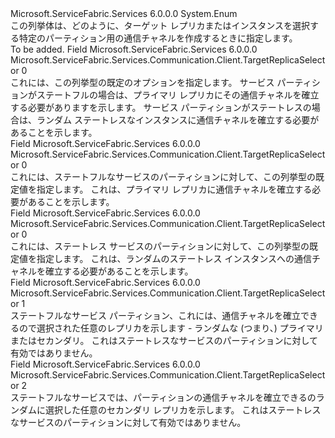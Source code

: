 <Type Name="TargetReplicaSelector" FullName="Microsoft.ServiceFabric.Services.Communication.Client.TargetReplicaSelector">
  <TypeSignature Language="C#" Value="public enum TargetReplicaSelector" />
  <TypeSignature Language="ILAsm" Value=".class public auto ansi sealed TargetReplicaSelector extends System.Enum" />
  <TypeSignature Language="DocId" Value="T:Microsoft.ServiceFabric.Services.Communication.Client.TargetReplicaSelector" />
  <TypeSignature Language="VB.NET" Value="Public Enum TargetReplicaSelector" />
  <TypeSignature Language="F#" Value="type TargetReplicaSelector = " />
  <AssemblyInfo>
    <AssemblyName>Microsoft.ServiceFabric.Services</AssemblyName>
    <AssemblyVersion>6.0.0.0</AssemblyVersion>
  </AssemblyInfo>
  <Base>
    <BaseTypeName>System.Enum</BaseTypeName>
  </Base>
  <Docs>
    <summary>
            この列挙体は、どのように、ターゲット レプリカまたはインスタンスを選択する特定のパーティション用の通信チャネルを作成するときに指定します。
            </summary>
    <remarks>To be added.</remarks>
  </Docs>
  <Members>
    <Member MemberName="Default">
      <MemberSignature Language="C#" Value="Default" />
      <MemberSignature Language="ILAsm" Value=".field public static literal valuetype Microsoft.ServiceFabric.Services.Communication.Client.TargetReplicaSelector Default = int32(0)" />
      <MemberSignature Language="DocId" Value="F:Microsoft.ServiceFabric.Services.Communication.Client.TargetReplicaSelector.Default" />
      <MemberSignature Language="VB.NET" Value="Default" />
      <MemberSignature Language="F#" Value="Default = 0" Usage="Microsoft.ServiceFabric.Services.Communication.Client.TargetReplicaSelector.Default" />
      <MemberType>Field</MemberType>
      <AssemblyInfo>
        <AssemblyName>Microsoft.ServiceFabric.Services</AssemblyName>
        <AssemblyVersion>6.0.0.0</AssemblyVersion>
      </AssemblyInfo>
      <ReturnValue>
        <ReturnType>Microsoft.ServiceFabric.Services.Communication.Client.TargetReplicaSelector</ReturnType>
      </ReturnValue>
      <MemberValue>0</MemberValue>
      <Docs>
        <summary>
            これには、この列挙型の既定のオプションを指定します。
            サービス パーティションがステートフルの場合は、プライマリ レプリカにその通信チャネルを確立する必要がありますを示します。
            サービス パーティションがステートレスの場合は、ランダム ステートレスなインスタンスに通信チャネルを確立する必要があることを示します。
            </summary>
      </Docs>
    </Member>
    <Member MemberName="PrimaryReplica">
      <MemberSignature Language="C#" Value="PrimaryReplica" />
      <MemberSignature Language="ILAsm" Value=".field public static literal valuetype Microsoft.ServiceFabric.Services.Communication.Client.TargetReplicaSelector PrimaryReplica = int32(0)" />
      <MemberSignature Language="DocId" Value="F:Microsoft.ServiceFabric.Services.Communication.Client.TargetReplicaSelector.PrimaryReplica" />
      <MemberSignature Language="VB.NET" Value="PrimaryReplica" />
      <MemberSignature Language="F#" Value="PrimaryReplica = 0" Usage="Microsoft.ServiceFabric.Services.Communication.Client.TargetReplicaSelector.PrimaryReplica" />
      <MemberType>Field</MemberType>
      <AssemblyInfo>
        <AssemblyName>Microsoft.ServiceFabric.Services</AssemblyName>
        <AssemblyVersion>6.0.0.0</AssemblyVersion>
      </AssemblyInfo>
      <ReturnValue>
        <ReturnType>Microsoft.ServiceFabric.Services.Communication.Client.TargetReplicaSelector</ReturnType>
      </ReturnValue>
      <MemberValue>0</MemberValue>
      <Docs>
        <summary>
            これには、ステートフルなサービスのパーティションに対して、この列挙型の既定値を指定します。 これは、プライマリ レプリカに通信チャネルを確立する必要があることを示します。
            </summary>
      </Docs>
    </Member>
    <Member MemberName="RandomInstance">
      <MemberSignature Language="C#" Value="RandomInstance" />
      <MemberSignature Language="ILAsm" Value=".field public static literal valuetype Microsoft.ServiceFabric.Services.Communication.Client.TargetReplicaSelector RandomInstance = int32(0)" />
      <MemberSignature Language="DocId" Value="F:Microsoft.ServiceFabric.Services.Communication.Client.TargetReplicaSelector.RandomInstance" />
      <MemberSignature Language="VB.NET" Value="RandomInstance" />
      <MemberSignature Language="F#" Value="RandomInstance = 0" Usage="Microsoft.ServiceFabric.Services.Communication.Client.TargetReplicaSelector.RandomInstance" />
      <MemberType>Field</MemberType>
      <AssemblyInfo>
        <AssemblyName>Microsoft.ServiceFabric.Services</AssemblyName>
        <AssemblyVersion>6.0.0.0</AssemblyVersion>
      </AssemblyInfo>
      <ReturnValue>
        <ReturnType>Microsoft.ServiceFabric.Services.Communication.Client.TargetReplicaSelector</ReturnType>
      </ReturnValue>
      <MemberValue>0</MemberValue>
      <Docs>
        <summary>
            これには、ステートレス サービスのパーティションに対して、この列挙型の既定値を指定します。 これは、ランダムのステートレス インスタンスへの通信チャネルを確立する必要があることを示します。
            </summary>
      </Docs>
    </Member>
    <Member MemberName="RandomReplica">
      <MemberSignature Language="C#" Value="RandomReplica" />
      <MemberSignature Language="ILAsm" Value=".field public static literal valuetype Microsoft.ServiceFabric.Services.Communication.Client.TargetReplicaSelector RandomReplica = int32(1)" />
      <MemberSignature Language="DocId" Value="F:Microsoft.ServiceFabric.Services.Communication.Client.TargetReplicaSelector.RandomReplica" />
      <MemberSignature Language="VB.NET" Value="RandomReplica" />
      <MemberSignature Language="F#" Value="RandomReplica = 1" Usage="Microsoft.ServiceFabric.Services.Communication.Client.TargetReplicaSelector.RandomReplica" />
      <MemberType>Field</MemberType>
      <AssemblyInfo>
        <AssemblyName>Microsoft.ServiceFabric.Services</AssemblyName>
        <AssemblyVersion>6.0.0.0</AssemblyVersion>
      </AssemblyInfo>
      <ReturnValue>
        <ReturnType>Microsoft.ServiceFabric.Services.Communication.Client.TargetReplicaSelector</ReturnType>
      </ReturnValue>
      <MemberValue>1</MemberValue>
      <Docs>
        <summary>
            ステートフルなサービス パーティション、これには、通信チャネルを確立できるので選択された任意のレプリカを示します - ランダムな (つまり、) プライマリまたはセカンダリ。
            これはステートレスなサービスのパーティションに対して有効ではありません。
            </summary>
      </Docs>
    </Member>
    <Member MemberName="RandomSecondaryReplica">
      <MemberSignature Language="C#" Value="RandomSecondaryReplica" />
      <MemberSignature Language="ILAsm" Value=".field public static literal valuetype Microsoft.ServiceFabric.Services.Communication.Client.TargetReplicaSelector RandomSecondaryReplica = int32(2)" />
      <MemberSignature Language="DocId" Value="F:Microsoft.ServiceFabric.Services.Communication.Client.TargetReplicaSelector.RandomSecondaryReplica" />
      <MemberSignature Language="VB.NET" Value="RandomSecondaryReplica" />
      <MemberSignature Language="F#" Value="RandomSecondaryReplica = 2" Usage="Microsoft.ServiceFabric.Services.Communication.Client.TargetReplicaSelector.RandomSecondaryReplica" />
      <MemberType>Field</MemberType>
      <AssemblyInfo>
        <AssemblyName>Microsoft.ServiceFabric.Services</AssemblyName>
        <AssemblyVersion>6.0.0.0</AssemblyVersion>
      </AssemblyInfo>
      <ReturnValue>
        <ReturnType>Microsoft.ServiceFabric.Services.Communication.Client.TargetReplicaSelector</ReturnType>
      </ReturnValue>
      <MemberValue>2</MemberValue>
      <Docs>
        <summary>
            ステートフルなサービスでは、パーティションの通信チャネルを確立できるのランダムに選択した任意のセカンダリ レプリカを示します。
            これはステートレスなサービスのパーティションに対して有効ではありません。
            </summary>
      </Docs>
    </Member>
  </Members>
</Type>